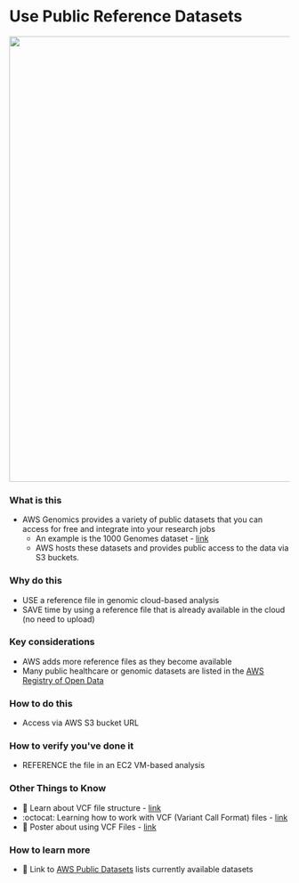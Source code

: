 # Use Public Reference Datasets

<img src="https://github.com/aws-samples/data-lake-as-code/raw/roda/docs/HowLakeHouseReadyDatasetsWork.png" width=800>

### What is this
- AWS Genomics provides a variety of public datasets that you can access for free and integrate into your research jobs
    - An example is the 1000 Genomes dataset - [link](https://registry.opendata.aws/1000-genomes/)
    - AWS hosts these datasets and provides public access to the data via S3 buckets.

### Why do this
 - USE a reference file in genomic cloud-based analysis
 - SAVE time by using a reference file that is already available in the cloud (no need to upload)

### Key considerations
 - AWS adds more reference files as they become available
 - Many public healthcare or genomic datasets are listed in the [AWS Registry of Open Data](https://registry.opendata.aws/)

### How to do this
- Access via AWS S3 bucket URL

### How to verify you've done it
 - REFERENCE the file in an EC2 VM-based analysis

### Other Things to Know
 - 📘 Learn about VCF file structure - [link](https://software.broadinstitute.org/gatk/documentation/article?id=11005)
  - :octocat: Learning how to work with VCF (Variant Call Format) files - [link](https://github.com/davetang/learning_vcf_file)
 - 📘 Poster about using VCF Files - [link](http://vcftools.sourceforge.net/VCF-poster.pdf)

### How to learn more
 - 📘 Link to [AWS Public Datasets](https://registry.opendata.aws/) lists currently available datasets


